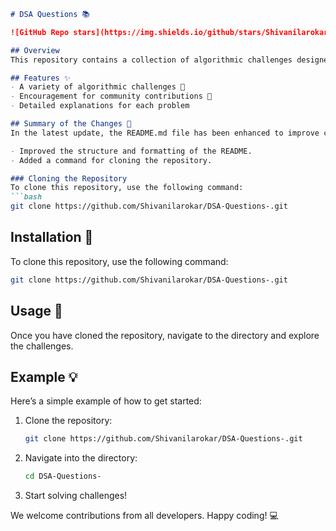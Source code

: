```markdown
# DSA Questions 📚

![GitHub Repo stars](https://img.shields.io/github/stars/Shivanilarokar/DSA-Questions-) ![GitHub forks](https://img.shields.io/github/forks/Shivanilarokar/DSA-Questions-) ![GitHub issues](https://img.shields.io/github/issues/Shivanilarokar/DSA-Questions-)

## Overview
This repository contains a collection of algorithmic challenges designed to help developers enhance their problem-solving skills. It serves as a platform for practicing data structures and algorithms.

## Features ✨
- A variety of algorithmic challenges 🤖
- Encouragement for community contributions 🙌
- Detailed explanations for each problem

## Summary of the Changes 🔄
In the latest update, the README.md file has been enhanced to improve clarity and encourage further contributions. The following modifications were made:

- Improved the structure and formatting of the README.
- Added a command for cloning the repository.

### Cloning the Repository
To clone this repository, use the following command:
```bash
git clone https://github.com/Shivanilarokar/DSA-Questions-.git
```

## Installation 🔧
To clone this repository, use the following command:
```bash
git clone https://github.com/Shivanilarokar/DSA-Questions-.git
```

## Usage 📖
Once you have cloned the repository, navigate to the directory and explore the challenges.

## Example 💡
Here’s a simple example of how to get started:

1. Clone the repository:
   ```bash
   git clone https://github.com/Shivanilarokar/DSA-Questions-.git
   ```
2. Navigate into the directory:
   ```bash
   cd DSA-Questions-
   ```
3. Start solving challenges!

We welcome contributions from all developers. Happy coding! 💻
```